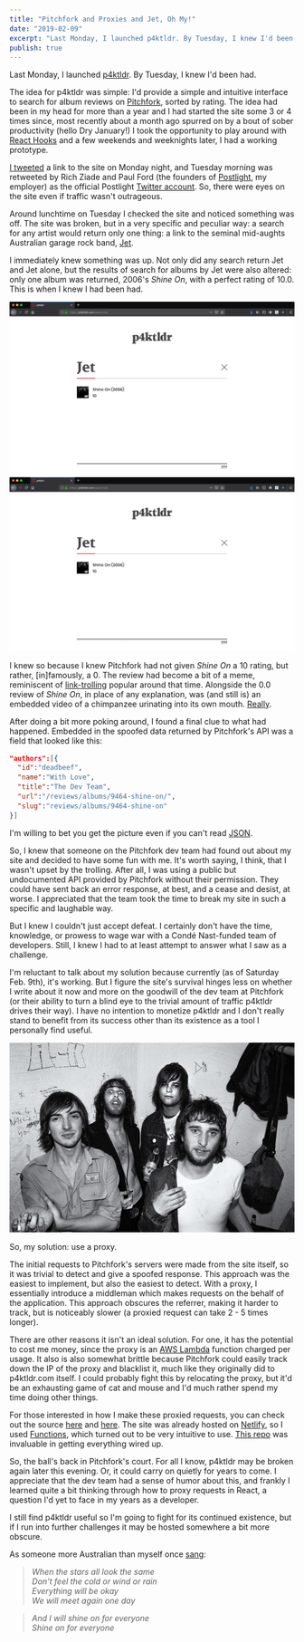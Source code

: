 ```yaml
---
title: "Pitchfork and Proxies and Jet, Oh My!"
date: "2019-02-09"
excerpt: "Last Monday, I launched p4ktldr. By Tuesday, I knew I'd been had."
publish: true
---
```


<section class="blog-section">

Last Monday, I launched <a target="_blank" href="https://p4ktldr.com/">p4ktldr</a>. By Tuesday, I knew I'd been had.

The idea for p4ktldr was simple: I'd provide a simple and intuitive interface to search for album reviews on <a target="_blank" href="https://pitchfork.com/">Pitchfork</a>, sorted by rating. The idea had been in my head for more than a year and I had started the site some 3 or 4 times since, most recently about a month ago spurred on by a bout of sober productivity (hello Dry January!) I took the opportunity to play around with <a target="_blank" href="https://reactjs.org/docs/hooks-intro.html">React Hooks</a> and a few weekends and weeknights later, I had a working prototype.

<a target="_blank" href="https://twitter.com/prestonrichey/status/1092621390702886917">I tweeted</a> a link to the site on Monday night, and Tuesday morning was retweeted by Rich Ziade and Paul Ford (the founders of <a target="_blank" href="https://postlight.com/">Postlight</a>, my employer) as the official Postlight <a target="_blank" href="https://twitter.com/PostlightStudio">Twitter account</a>. So, there were eyes on the site even if traffic wasn't outrageous.

Around lunchtime on Tuesday I checked the site and noticed something was off. The site was broken, but in a very specific and peculiar way: a search for any artist would return only one thing: a link to the seminal mid-aughts Australian garage rock band, <a target="_blank" href="https://en.wikipedia.org/wiki/Jet_(Australian_band)">Jet</a>.

I immediately knew something was up. Not only did any search return Jet and Jet alone, but the results of search for albums by Jet were also altered: only one album was returned, 2006's *Shine On*, with a perfect rating of 10.0. This is when I knew I had been had.

<div class="blog-inset">
  <hidden>
    <img src='shine-on.jpg' />
    <img src='shine-on-zoom.jpg' />
  </hidden>
  <zoom-image src='shine-on.jpg' zoomSrc='shine-on-zoom.jpg'></zoom-image>
</div>

I knew so because I knew Pitchfork had not given *Shine On* a 10 rating, but rather, [in]famously, a 0. The review had become a bit of a meme, reminiscent of <a target="_blank" href="https://www.youtube.com/watch?v=dQw4w9WgXcQ">link-trolling</a> popular around that time. Alongside the 0.0 review of *Shine On*, in place of any explanation, was (and still is) an embedded video of a chimpanzee urinating into its own mouth. <a target="_blank" href="https://pitchfork.com/reviews/albums/9464-shine-on/">Really</a>.

After doing a bit more poking around, I found a final clue to what had happened. Embedded in the spoofed data returned by Pitchfork's API was a field that looked like this:

```json
"authors":[{
  "id":"deadbeef",
  "name":"With Love",
  "title":"The Dev Team",
  "url":"/reviews/albums/9464-shine-on/",
  "slug":"reviews/albums/9464-shine-on"
}]
```

I'm willing to bet you get the picture even if you can't read <a target="_blank" href="https://www.json.org/">JSON</a>.

So, I knew that someone on the Pitchfork dev team had found out about my site and decided to have some fun with me. It's worth saying, I think, that I wasn't upset by the trolling. After all, I was using a public but undocumented API provided by Pitchfork without their permission. They could have sent back an error response, at best, and a cease and desist, at worse. I appreciated that the team took the time to break my site in such a specific and laughable way.

But I knew I couldn't just accept defeat. I certainly don't have the time, knowledge, or prowess to wage war with a Condé Nast-funded team of developers. Still, I knew I had to at least attempt to answer what I saw as a challenge.

I'm reluctant to talk about my solution because currently (as of Saturday Feb. 9th), it's working. But I figure the site's survival hinges less on whether I write about it now and more on the goodwill of the dev team at Pitchfork (or their ability to turn a blind eye to the trivial amount of traffic p4ktldr drives their way). I have no intention to monetize p4ktldr and I don't really stand to benefit from its success other than its existence as a tool I personally find useful.

<div class="blog-inset">
  <hidden>
    <img src='jet.jpg' />
  </hidden>
  <zoom-image src='jet.jpg' zoomSrc='jet.jpg' caption="These guys say, 'use a proxy.'"></zoom-image>
</div>

So, my solution: use a proxy.

The initial requests to Pitchfork's servers were made from the site itself, so it was trivial to detect and give a spoofed response. This approach was the easiest to implement, but also the easiest to detect. With a proxy, I essentially introduce a middleman which makes requests on the behalf of the application. This approach obscures the referrer, making it harder to track, but is noticeably slower (a proxied request can take 2 - 5 times longer).

There are other reasons it isn't an ideal solution. For one, it has the potential to cost me money, since the proxy is an <a target="_blank" href="https://aws.amazon.com/lambda/">AWS Lambda</a> function charged per usage. It also is also somewhat brittle because Pitchfork could easily track down the IP of the proxy and blacklist it, much like they originally did to p4ktldr.com itself. I could probably fight this by relocating the proxy, but it'd be an exhausting game of cat and mouse and I'd much rather spend my time doing other things.

For those interested in how I make these proxied requests, you can check out the source <a target="_blank" href="https://github.com/prichey/p4ktldr/tree/master/src/lambda">here</a> and <a target="_blank" href="https://github.com/prichey/p4ktldr/blob/master/src/setupProxy.js">here</a>. The site was already hosted on <a target="_blank" href="https://www.netlify.com/">Netlify</a>, so I used <a target="_blank" href="https://www.netlify.com/docs/functions/">Functions</a>, which turned out to be very intuitive to use. <a target="_blank" href="https://github.com/netlify/netlify-lambda">This repo</a> was invaluable in getting everything wired up.

So, the ball's back in Pitchfork's court. For all I know, p4ktldr may be broken again later this evening. Or, it could carry on quietly for years to come. I appreciate that the dev team had a sense of humor about this, and frankly I learned quite a bit thinking through how to proxy requests in React, a question I'd yet to face in my years as a developer.

I still find p4ktldr useful so I'm going to fight for its continued existence, but if I run into further challenges it may be hosted somewhere a bit more obscure.

As someone more Australian than myself once <a target="_blank" href="https://www.youtube.com/watch?v=p9SDaQ1seSg">sang</a>:

> *When the stars all look the same*<br/>
> *Don't feel the cold or wind or rain*<br/>
> *Everything will be okay*<br/>
> *We will meet again one day*<br/>

> *And I will shine on for everyone*<br/>
> *Shine on for everyone*

<!-- ```
When the stars all look the same
Don't feel the cold or wind or rain
Everything will be okay
We will meet again one day

And I will shine on for everyone
Shine on for everyone
``` -->


</section>
